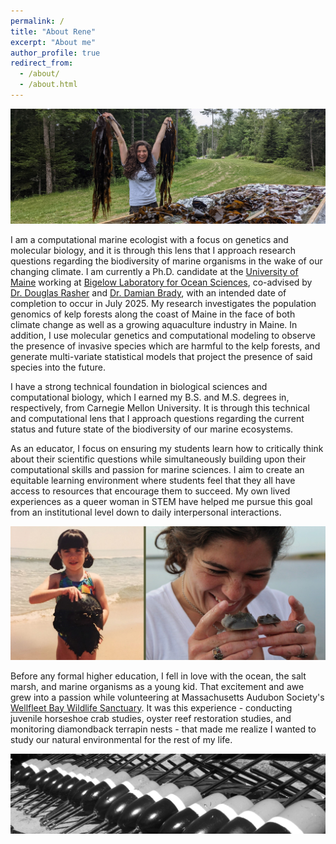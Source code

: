 ```yaml
---
permalink: /
title: "About Rene"
excerpt: "About me"
author_profile: true
redirect_from: 
  - /about/
  - /about.html
---
```


![DryingKelp.](/images/DryingKelpCropped.jpg)

I am a computational marine ecologist with a focus on genetics and molecular biology, and it is through this lens that I approach research questions regarding the biodiversity of marine organisms in the wake of our changing climate. I am currently a Ph.D. candidate at the [University of Maine](https://https://umaine.edu/) working at [Bigelow Laboratory for Ocean Sciences](https://www.bigelow.org//), co-advised by [Dr. Douglas Rasher](https://www.bigelow.org/about/people/drasher.html) and [Dr. Damian Brady](https://umaine.edu/marine/people/damian-c-brady/), with an intended date of completion to occur in July 2025. My research investigates the population genomics of kelp forests along the coast of Maine in the face of both climate change as well as a growing aquaculture industry in Maine. In addition, I use molecular genetics and computational modeling to observe the presence of invasive species which are harmful to the kelp forests, and generate multi-variate statistical models that project the presence of said species into the future.

I have a strong technical foundation in biological sciences and computational biology, which I earned my B.S. and M.S. degrees in, respectively, from Carnegie Mellon University. It is through this technical and computational lens that I approach questions regarding the current status and future state of the biodiversity of our marine ecosystems. 

As an educator, I focus on ensuring my students learn how to critically think about their scientific questions while simultaneously building upon their computational skills and passion for marine sciences. I aim to create an equitable learning environment where students feel that they all have access to resources that encourage them to succeed. My own lived experiences as a queer woman in STEM have helped me pursue this goal from an institutional level down to daily interpersonal interactions.

![Horseshoe.](/images/Horseshoes.jpg)

Before any formal higher education, I fell in love with the ocean, the salt marsh, and marine organisms as a young kid. That excitement and awe grew into a passion while volunteering at Massachusetts Audubon Society's [Wellfleet Bay Wildlife Sanctuary](https://www.massaudubon.org/get-outdoors/wildlife-sanctuaries/wellfleet-bay). It was this experience - conducting juvenile horseshoe crab studies, oyster reef restoration studies, and monitoring diamondback terrapin nests - that made me realize I wanted to study our natural environmental for the rest of my life.

![bouys.](/images/bouyscropped2.jpg)
